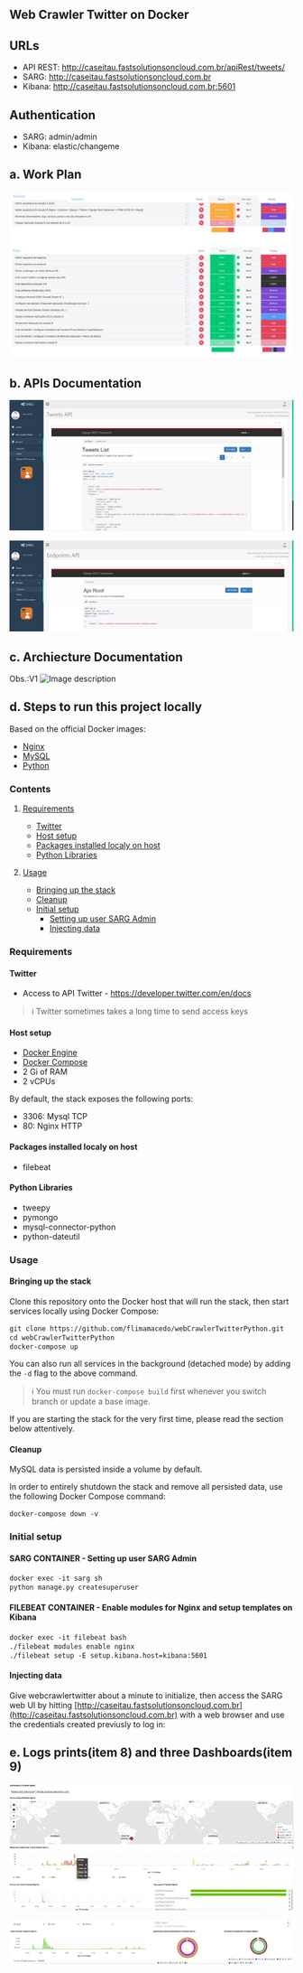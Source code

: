 ##  Web Crawler Twitter on Docker
##  URLs

* API REST: http://caseitau.fastsolutionsoncloud.com.br/apiRest/tweets/</li>
* SARG: http://caseitau.fastsolutionsoncloud.com.br</li>
* Kibana: http://caseitau.fastsolutionsoncloud.com.br:5601</li>


##  Authentication

* SARG: admin/admin
* Kibana: elastic/changeme


## a. Work Plan

![Work Plan](https://github.com/flimamacedo/webCrawlerTwitterPython/blob/master/imgs/workPlan.PNG)


## b. APIs Documentation 

![Image description](https://github.com/flimamacedo/webCrawlerTwitterPython/blob/master/imgs/api2.PNG)

![Image description](https://github.com/flimamacedo/webCrawlerTwitterPython/blob/master/imgs/api1.png)

## c. Archiecture Documentation

Obs.:V1
![Image description](http://caseitau.fastsolutionsoncloud.com.br/media/media/image005.png)

## d. Steps to run this project locally</h2>

Based on the official Docker images:

* [Nginx](https://hub.docker.com/_/nginx)
* [MySQL](https://hub.docker.com/_/mysql)
* [Python](https://hub.docker.com/_/python)


### Contents

1. [Requirements](#requirements)
   * [Twitter](#twitter)
   * [Host setup](#host-setup)
   * [Packages installed localy on host](#packages-installed-localy-on-host)
   * [Python Libraries](#python-libraries)   
   
2. [Usage](#usage)
   * [Bringing up the stack](#bringing-up-the-stack)
   * [Cleanup](#cleanup)
   * [Initial setup](#initial-setup)
     * [Setting up user SARG Admin](#setting-up-user-sarg-admin)
     * [Injecting data](#injecting-data)

### Requirements

#### Twitter

* Access to API Twitter - https://developer.twitter.com/en/docs

> :information_source: Twitter sometimes takes a long time to send access keys

#### Host setup

* [Docker Engine](https://docs.docker.com/install/) 
* [Docker Compose](https://docs.docker.com/compose/install/)
* 2 Gi of RAM
* 2 vCPUs 

By default, the stack exposes the following ports:
* 3306: Mysql TCP
* 80: Nginx HTTP

#### Packages installed localy on host

* filebeat

#### Python Libraries

* tweepy
* pymongo
* mysql-connector-python
* python-dateutil

### Usage

#### Bringing up the stack

Clone this repository onto the Docker host that will run the stack, then start services locally using Docker Compose:

```console
git clone https://github.com/flimamacedo/webCrawlerTwitterPython.git
cd webCrawlerTwitterPython
docker-compose up
```
You can also run all services in the background (detached mode) by adding the `-d` flag to the above command.

> :information_source: You must run `docker-compose build` first whenever you switch branch or update a base image.

If you are starting the stack for the very first time, please read the section below attentively.

#### Cleanup

MySQL data is persisted inside a volume by default.

In order to entirely shutdown the stack and remove all persisted data, use the following Docker Compose command:

```console
docker-compose down -v
```

### Initial setup

#### SARG CONTAINER - Setting up user SARG Admin

```console
docker exec -it sarg sh
python manage.py createsuperuser 
```

#### FILEBEAT CONTAINER - Enable modules for Nginx and setup templates on Kibana
```console
docker exec -it filebeat bash
./filebeat modules enable nginx
./filebeat setup -E setup.kibana.host=kibana:5601
```

#### Injecting data

Give webcrawlertwitter about a minute to initialize, then access the SARG web UI by hitting
[http://caseitau.fastsolutionsoncloud.com.br](http://caseitau.fastsolutionsoncloud.com.br) with a web browser and use the credentials created previusly  to log in:


## e. Logs prints(item 8) and three Dashboards(item 9)

![Image description](https://github.com/flimamacedo/webCrawlerTwitterPython/blob/master/imgs/dash1.png)

![Image description](https://github.com/flimamacedo/webCrawlerTwitterPython/blob/master/imgs/dash2.png)
